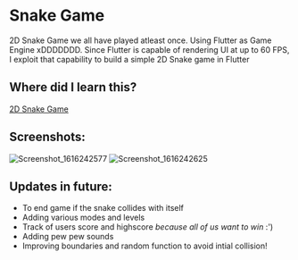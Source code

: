 # Snake Game

2D Snake Game we all have played atleast once.
Using Flutter as Game Engine xDDDDDDD.
Since Flutter is capable of rendering UI at up to 60 FPS, I exploit that capability to build a simple 2D Snake game in Flutter

## Where did I learn this?

[2D Snake Game](https://www.raywenderlich.com/19430602-how-to-create-a-2d-snake-game-in-flutter#toc-anchor-001)

## Screenshots:

![Screenshot_1616242577](https://user-images.githubusercontent.com/45462725/111869344-00258480-89a5-11eb-8203-d78154c274ef.png)
![Screenshot_1616242625](https://user-images.githubusercontent.com/45462725/111869347-01ef4800-89a5-11eb-8f35-28fb2a72dca6.png)

## Updates in future:
- To end game if the snake collides with itself
- Adding various modes and levels
- Track of users score and highscore _because all of us want to win_ :')
- Adding pew pew sounds 
- Improving boundaries and random function to avoid intial collision!
